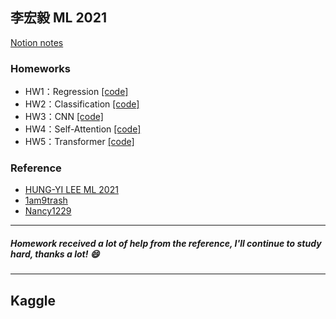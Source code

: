 ## 李宏毅 ML 2021
[Notion notes](https://www.notion.so/ML-673c4492069a41ed93f723a7dbcc704d?pvs=4)

### Homeworks
- HW1：Regression [[code]](<https://github.com/zjimf/LML/blob/master/%E6%9D%8E%E5%AE%8F%E6%AF%85ML/HW01/HW01.ipynb>)
- HW2：Classification [[code]](<https://github.com/zjimf/LML/blob/master/%E6%9D%8E%E5%AE%8F%E6%AF%85ML/HW02/HW02.ipynb>)
- HW3：CNN [[code]](<https://github.com/zjimf/LML/blob/master/%E6%9D%8E%E5%AE%8F%E6%AF%85ML/HW03/HW03.ipynb>)
- HW4：Self-Attention [[code]](<https://github.com/zjimf/LML/blob/master/%E6%9D%8E%E5%AE%8F%E6%AF%85ML/HW04/HW04.ipynb>)
- HW5：Transformer [[code]](<https://github.com/zjimf/LML/blob/master/%E6%9D%8E%E5%AE%8F%E6%AF%85ML/HW05/HW05.ipynb>)

### Reference
- [HUNG-YI LEE ML 2021](<https://speech.ee.ntu.edu.tw/~hylee/ml/2021-spring.php>)
- [1am9trash](<https://github.com/1am9trash/Hung_Yi_Lee_ML_2021>)
- [Nancy1229](<https://github.com/Nancy1229/ML2021-Spring>)
---
##### Homework received a lot of help from the reference, I'll continue to study hard, thanks a lot! :smile:
---

## Kaggle
